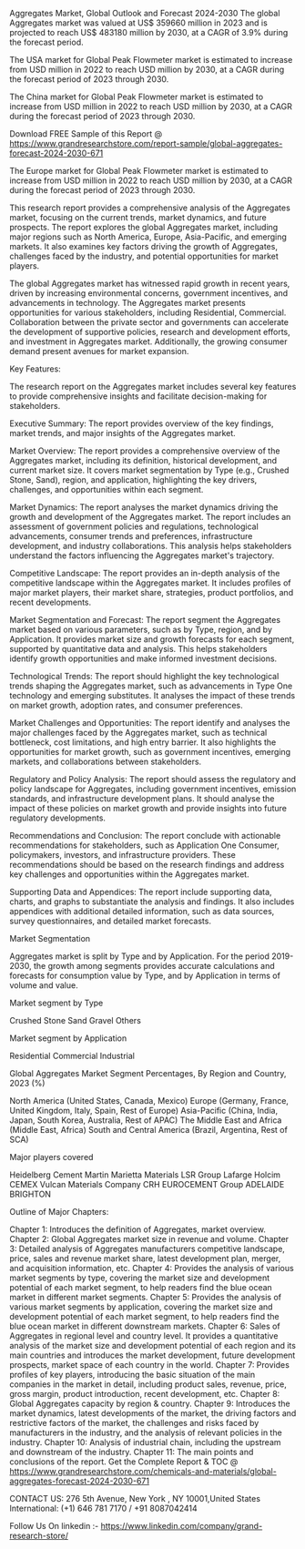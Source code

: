 Aggregates Market, Global Outlook and Forecast 2024-2030
The global Aggregates market was valued at US$ 359660 million in 2023 and is projected to reach US$ 483180 million by 2030, at a CAGR of 3.9% during the forecast period.

The USA market for Global Peak Flowmeter market is estimated to increase from USD million in 2022 to reach USD million by 2030, at a CAGR during the forecast period of 2023 through 2030.

The China market for Global Peak Flowmeter market is estimated to increase from USD million in 2022 to reach USD million by 2030, at a CAGR during the forecast period of 2023 through 2030.

Download FREE Sample of this Report @ https://www.grandresearchstore.com/report-sample/global-aggregates-forecast-2024-2030-671

The Europe market for Global Peak Flowmeter market is estimated to increase from USD million in 2022 to reach USD million by 2030, at a CAGR during the forecast period of 2023 through 2030.

This research report provides a comprehensive analysis of the Aggregates market, focusing on the current trends, market dynamics, and future prospects. The report explores the global Aggregates market, including major regions such as North America, Europe, Asia-Pacific, and emerging markets. It also examines key factors driving the growth of Aggregates, challenges faced by the industry, and potential opportunities for market players.

The global Aggregates market has witnessed rapid growth in recent years, driven by increasing environmental concerns, government incentives, and advancements in technology. The Aggregates market presents opportunities for various stakeholders, including Residential, Commercial. Collaboration between the private sector and governments can accelerate the development of supportive policies, research and development efforts, and investment in Aggregates market. Additionally, the growing consumer demand present avenues for market expansion.

Key Features:

The research report on the Aggregates market includes several key features to provide comprehensive insights and facilitate decision-making for stakeholders.

Executive Summary: The report provides overview of the key findings, market trends, and major insights of the Aggregates market.

Market Overview: The report provides a comprehensive overview of the Aggregates market, including its definition, historical development, and current market size. It covers market segmentation by Type (e.g., Crushed Stone, Sand), region, and application, highlighting the key drivers, challenges, and opportunities within each segment.

Market Dynamics: The report analyses the market dynamics driving the growth and development of the Aggregates market. The report includes an assessment of government policies and regulations, technological advancements, consumer trends and preferences, infrastructure development, and industry collaborations. This analysis helps stakeholders understand the factors influencing the Aggregates market's trajectory.

Competitive Landscape: The report provides an in-depth analysis of the competitive landscape within the Aggregates market. It includes profiles of major market players, their market share, strategies, product portfolios, and recent developments.

Market Segmentation and Forecast: The report segment the Aggregates market based on various parameters, such as by Type, region, and by Application. It provides market size and growth forecasts for each segment, supported by quantitative data and analysis. This helps stakeholders identify growth opportunities and make informed investment decisions.

Technological Trends: The report should highlight the key technological trends shaping the Aggregates market, such as advancements in Type One technology and emerging substitutes. It analyses the impact of these trends on market growth, adoption rates, and consumer preferences.

Market Challenges and Opportunities: The report identify and analyses the major challenges faced by the Aggregates market, such as technical bottleneck, cost limitations, and high entry barrier. It also highlights the opportunities for market growth, such as government incentives, emerging markets, and collaborations between stakeholders.

Regulatory and Policy Analysis: The report should assess the regulatory and policy landscape for Aggregates, including government incentives, emission standards, and infrastructure development plans. It should analyse the impact of these policies on market growth and provide insights into future regulatory developments.

Recommendations and Conclusion: The report conclude with actionable recommendations for stakeholders, such as Application One Consumer, policymakers, investors, and infrastructure providers. These recommendations should be based on the research findings and address key challenges and opportunities within the Aggregates market.

Supporting Data and Appendices: The report include supporting data, charts, and graphs to substantiate the analysis and findings. It also includes appendices with additional detailed information, such as data sources, survey questionnaires, and detailed market forecasts.

Market Segmentation

Aggregates market is split by Type and by Application. For the period 2019-2030, the growth among segments provides accurate calculations and forecasts for consumption value by Type, and by Application in terms of volume and value.

Market segment by Type

Crushed Stone
Sand
Gravel
Others

Market segment by Application

Residential
Commercial
Industrial

Global Aggregates Market Segment Percentages, By Region and Country, 2023 (%)

North America (United States, Canada, Mexico)
Europe (Germany, France, United Kingdom, Italy, Spain, Rest of Europe)
Asia-Pacific (China, India, Japan, South Korea, Australia, Rest of APAC)
The Middle East and Africa (Middle East, Africa)
South and Central America (Brazil, Argentina, Rest of SCA)

Major players covered

Heidelberg Cement
Martin Marietta Materials
LSR Group
Lafarge Holcim
CEMEX
Vulcan Materials Company
CRH
EUROCEMENT Group
ADELAIDE BRIGHTON

Outline of Major Chapters:

Chapter 1: Introduces the definition of Aggregates, market overview.
Chapter 2: Global Aggregates market size in revenue and volume.
Chapter 3: Detailed analysis of Aggregates manufacturers competitive landscape, price, sales and revenue market share, latest development plan, merger, and acquisition information, etc.
Chapter 4: Provides the analysis of various market segments by type, covering the market size and development potential of each market segment, to help readers find the blue ocean market in different market segments.
Chapter 5: Provides the analysis of various market segments by application, covering the market size and development potential of each market segment, to help readers find the blue ocean market in different downstream markets.
Chapter 6: Sales of Aggregates in regional level and country level. It provides a quantitative analysis of the market size and development potential of each region and its main countries and introduces the market development, future development prospects, market space of each country in the world.
Chapter 7: Provides profiles of key players, introducing the basic situation of the main companies in the market in detail, including product sales, revenue, price, gross margin, product introduction, recent development, etc.
Chapter 8: Global Aggregates capacity by region & country.
Chapter 9: Introduces the market dynamics, latest developments of the market, the driving factors and restrictive factors of the market, the challenges and risks faced by manufacturers in the industry, and the analysis of relevant policies in the industry.
Chapter 10: Analysis of industrial chain, including the upstream and downstream of the industry.
Chapter 11: The main points and conclusions of the report.
Get the Complete Report & TOC @ https://www.grandresearchstore.com/chemicals-and-materials/global-aggregates-forecast-2024-2030-671

CONTACT US:
276 5th Avenue, New York , NY 10001,United States
International: (+1) 646 781 7170 / +91 8087042414

Follow Us On linkedin :- https://www.linkedin.com/company/grand-research-store/
